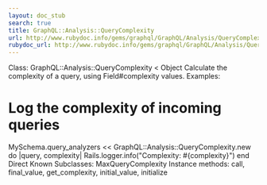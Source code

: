 ```yaml
---
layout: doc_stub
search: true
title: GraphQL::Analysis::QueryComplexity
url: http://www.rubydoc.info/gems/graphql/GraphQL/Analysis/QueryComplexity
rubydoc_url: http://www.rubydoc.info/gems/graphql/GraphQL/Analysis/QueryComplexity
---
```


Class: GraphQL::Analysis::QueryComplexity < Object
Calculate the complexity of a query, using Field#complexity values. 
Examples:
# Log the complexity of incoming queries
MySchema.query_analyzers << GraphQL::Analysis::QueryComplexity.new do |query, complexity|
Rails.logger.info("Complexity: #{complexity}")
end
Direct Known Subclasses:
MaxQueryComplexity
Instance methods:
call, final_value, get_complexity, initial_value, initialize

